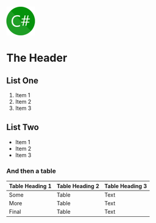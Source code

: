 ![Alt Text](img/csharp.png "Title Text")

# The Header

## List One

1. Item 1
2. Item 2
3. Item 3

## List Two

* Item 1
* Item 2
* Item 3

### And then a table

| Table Heading 1 | Table Heading 2 | Table Heading 3 | 
| --- | --- | --- |
| Some | Table | Text | 
| More | Table | Text | 
| Final | Table | Text | 

